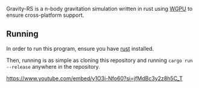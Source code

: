 Gravity-RS is a n-body gravitation simulation written in rust using [WGPU](https://github.com/gfx-rs/wgpu) to ensure cross-platform support.

## Running

In order to run this program, ensure you have [rust](https://doc.rust-lang.org/cargo/getting-started/installation.html) installed.

Then, running is as simple as cloning this repository and running `cargo run --release` anywhere in the repository.

https://www.youtube.com/embed/y1O3i-Nfo60?si=jfMdBc3y2z8h5C_T

